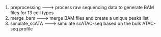 1. preprocessing ---> process raw sequencing data to generate BAM files for 13 cell types
2. merge_bam     ---> merge BAM files and create a unique peaks list
3. simulate_scATA ---> simulate scATAC-seq based on the bulk ATAC-seq profile
